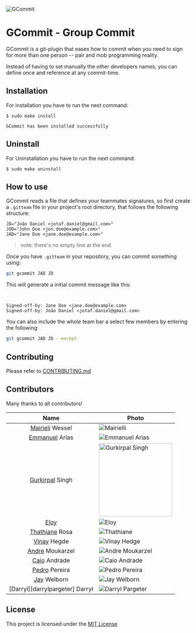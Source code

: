 ![GCommit](GCommitLogo.png)


# GCommit - Group Commit

GCommit is a git-plugin that eases how to commit when you need to sign for
more than one person -- pair and mob programming reality.

Instead of having to set manually the other developers names, you can define
once and reference at any commit-time.

## Installation
For installation you have to run the next command:

```
$ sudo make install

GCommit has been installed successfully
```

## Uninstall
For Uninstallation you have to run the next command:

```
$ sudo make uninstall
```


## How to use

GCommit reads a file that defines your teammates signatures, so first create
a `.gitteam` file in your project's root directory, that follows the following
structure:

```plain
JD="João Daniel <jotaf.daniel@gmail.com>"
JOD="John Doe <jon.doe@example.com>"
JAD="Jane Doe <jane.doe@example.com>"
```

> note: there's no empty line at the end

Once you have `.gitteam` in your repository, you can commit something using:

```bash
git gcommit JAD JD
```

This will generate a initial commit message like this:

```plain


Signed-off-by: Jane Doe <jane.doe@example.com>
Signed-off-by: João Daniel <jotaf.daniel@gmail.com>
```

You can also include the whole team bar a select few members by entering the following:

```bash
git gcommit JAD JD --except
```

## Contributing

Please refer to [CONTRIBUTING.md][1]


## Contributors

Many thanks to all contributors!


|          Name              | Photo                                                      |
|:--------------------------:|------------------------------------------------------------|
|[Mairieli][mairieli] Wessel |<img src="https://avatars3.githubusercontent.com/u/5549736?s=200&v=4"  alt="Mairielli" /> |
|[Emmanuel][eamanu] Arias    |<img src="https://avatars2.githubusercontent.com/u/7605307?s=200&v=4"  alt="Emmanuel Arias"/> |
|[Gurkirpal][gpalsingh] Singh|<img src="https://avatars2.githubusercontent.com/u/12171804?s=100&v=4" alt="Gurkirpal Singh" width="200"/> |
|[Eloy][ehx]                 |<img src="https://avatars2.githubusercontent.com/u/3865119?s=200&v=4"  alt="Eloy"/> |
|[Thathiane][thatiane] Rosa  |<img src="https://avatars0.githubusercontent.com/u/3801092?s=200&v=4"  alt="Thathiane"/> |
|[Vinay][hegde5] Hegde       |<img src="https://avatars3.githubusercontent.com/u/8609211?s=200&v=4"  alt="Vinay Hedge"/> |
|[Andre][Detril] Moukarzel   |<img src="https://avatars3.githubusercontent.com/u/17693231?s=200&v=4" alt="Andre Moukarzel"/> |
|[Caio][CaioA] Andrade       |<img src="https://avatars3.githubusercontent.com/u/27254325?s=200&v=4" alt="Caio Andrade"/> |
|[Pedro][pedro823] Pereira   |<img src="https://avatars2.githubusercontent.com/u/7110169?s=200&v=4"  alt="Pedro Pereira"/> |
|[Jay][JayWelborn] Welborn   |<img src="https://avatars1.githubusercontent.com/u/20888363?s=200&v=4" alt="Jay Welborn"/> |
|[Darryl][darrylpargeter] Darryl |<img src="https://avatars1.githubusercontent.com/u/20888363?s=200&v=4" alt="Darryl Pargeter"/> |





## License



This project is licensed under the [MIT License][2]



[1]: https://github.com/jooaodanieel/GCommit/blob/master/CONTRIBUTING.md
[2]: https://opensource.org/licenses/MIT


[mairieli]: https://github.com/mairieli
[eamanu]: https://github.com/eamanu
[gpalsingh]: https://github.com/gpalsingh
[ehx]: https://github.com/ehx
[thatiane]: https://github.com/thatiane
[hegde5]: https://github.com/hegde5
[Detril]: https://github.com/Detril
[CaioA]: https://github.com/CanTulio
[pedro823]: https://github.com/pedro823
[JayWelborn]:https://github.com/JayWelborn

